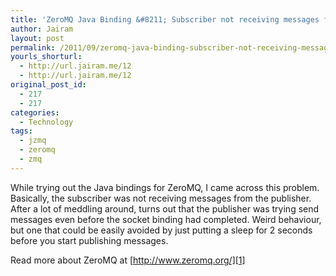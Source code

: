 ```yaml
---
title: 'ZeroMQ Java Binding &#8211; Subscriber not receiving messages from Publisher'
author: Jairam
layout: post
permalink: /2011/09/zeromq-java-binding-subscriber-not-receiving-messages-from-publisher/
yourls_shorturl:
  - http://url.jairam.me/12
  - http://url.jairam.me/12
original_post_id:
  - 217
  - 217
categories:
  - Technology
tags:
  - jzmq
  - zeromq
  - zmq
---
```

While trying out the Java bindings for ZeroMQ, I came across this problem. Basically, the subscriber was not receiving messages from the publisher. After a lot of meddling around, turns out that the publisher was trying send messages even before the socket binding had completed. Weird behaviour, but one that could be easily avoided by just putting a sleep for 2 seconds before you start publishing messages.

Read more about ZeroMQ at [http://www.zeromq.org/][1]

&nbsp;

 [1]: http://www.zeromq.org/ "ZeroMQ"